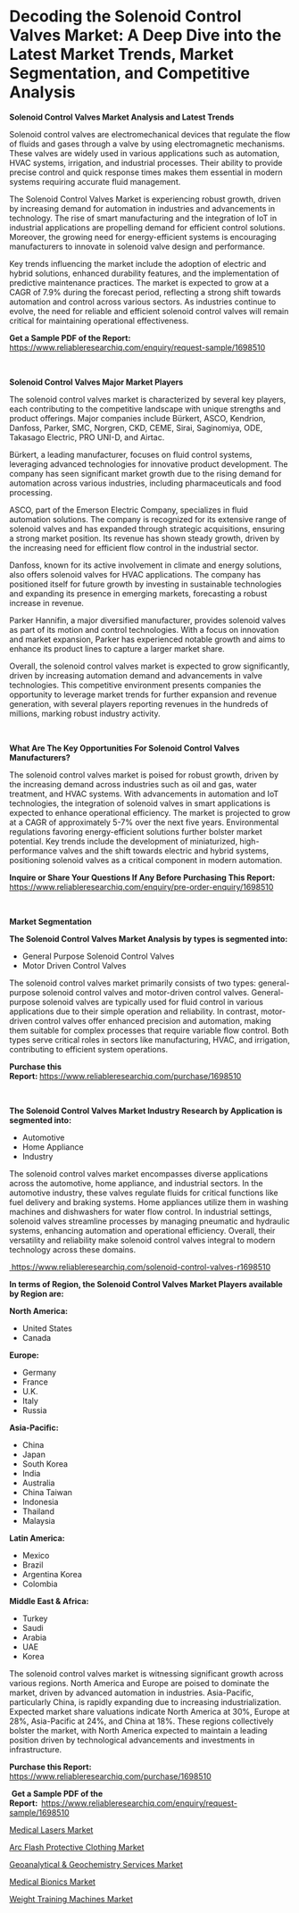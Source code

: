 <p><h1>Decoding the Solenoid Control Valves Market: A Deep Dive into the Latest Market Trends, Market Segmentation, and Competitive Analysis</h1></p><p><strong>Solenoid Control Valves Market Analysis and Latest Trends</strong></p>
<p><p>Solenoid control valves are electromechanical devices that regulate the flow of fluids and gases through a valve by using electromagnetic mechanisms. These valves are widely used in various applications such as automation, HVAC systems, irrigation, and industrial processes. Their ability to provide precise control and quick response times makes them essential in modern systems requiring accurate fluid management.</p><p>The Solenoid Control Valves Market is experiencing robust growth, driven by increasing demand for automation in industries and advancements in technology. The rise of smart manufacturing and the integration of IoT in industrial applications are propelling demand for efficient control solutions. Moreover, the growing need for energy-efficient systems is encouraging manufacturers to innovate in solenoid valve design and performance.</p><p>Key trends influencing the market include the adoption of electric and hybrid solutions, enhanced durability features, and the implementation of predictive maintenance practices. The market is expected to grow at a CAGR of 7.9% during the forecast period, reflecting a strong shift towards automation and control across various sectors. As industries continue to evolve, the need for reliable and efficient solenoid control valves will remain critical for maintaining operational effectiveness.</p></p>
<p><strong>Get a Sample PDF of the Report:&nbsp;</strong> <a href="https://www.reliableresearchiq.com/enquiry/request-sample/1698510?utm_campaign=1117&utm_medium=2&utm_source=Github&utm_content=ia&utm_term=20102024&utm_id=solenoid-control-valves">https://www.reliableresearchiq.com/enquiry/request-sample/1698510</a></p>
<p>&nbsp;</p>
<p><strong>Solenoid Control Valves Major Market Players</strong></p>
<p><p>The solenoid control valves market is characterized by several key players, each contributing to the competitive landscape with unique strengths and product offerings. Major companies include Bürkert, ASCO, Kendrion, Danfoss, Parker, SMC, Norgren, CKD, CEME, Sirai, Saginomiya, ODE, Takasago Electric, PRO UNI-D, and Airtac.</p><p>Bürkert, a leading manufacturer, focuses on fluid control systems, leveraging advanced technologies for innovative product development. The company has seen significant market growth due to the rising demand for automation across various industries, including pharmaceuticals and food processing.</p><p>ASCO, part of the Emerson Electric Company, specializes in fluid automation solutions. The company is recognized for its extensive range of solenoid valves and has expanded through strategic acquisitions, ensuring a strong market position. Its revenue has shown steady growth, driven by the increasing need for efficient flow control in the industrial sector.</p><p>Danfoss, known for its active involvement in climate and energy solutions, also offers solenoid valves for HVAC applications. The company has positioned itself for future growth by investing in sustainable technologies and expanding its presence in emerging markets, forecasting a robust increase in revenue.</p><p>Parker Hannifin, a major diversified manufacturer, provides solenoid valves as part of its motion and control technologies. With a focus on innovation and market expansion, Parker has experienced notable growth and aims to enhance its product lines to capture a larger market share.</p><p>Overall, the solenoid control valves market is expected to grow significantly, driven by increasing automation demand and advancements in valve technologies. This competitive environment presents companies the opportunity to leverage market trends for further expansion and revenue generation, with several players reporting revenues in the hundreds of millions, marking robust industry activity.</p></p>
<p>&nbsp;</p>
<p><strong>What Are The Key Opportunities For Solenoid Control Valves Manufacturers?</strong></p>
<p><p>The solenoid control valves market is poised for robust growth, driven by the increasing demand across industries such as oil and gas, water treatment, and HVAC systems. With advancements in automation and IoT technologies, the integration of solenoid valves in smart applications is expected to enhance operational efficiency. The market is projected to grow at a CAGR of approximately 5-7% over the next five years. Environmental regulations favoring energy-efficient solutions further bolster market potential. Key trends include the development of miniaturized, high-performance valves and the shift towards electric and hybrid systems, positioning solenoid valves as a critical component in modern automation.</p></p>
<p><strong>Inquire or Share Your Questions If Any Before Purchasing This Report:</strong> <a href="https://www.reliableresearchiq.com/enquiry/pre-order-enquiry/1698510?utm_campaign=1117&utm_medium=2&utm_source=Github&utm_content=ia&utm_term=20102024&utm_id=solenoid-control-valves">https://www.reliableresearchiq.com/enquiry/pre-order-enquiry/1698510</a></p>
<p>&nbsp;</p>
<p><strong>Market Segmentation</strong></p>
<p><strong>The Solenoid Control Valves Market Analysis by types is segmented into:</strong></p>
<p><ul><li>General Purpose Solenoid Control Valves</li><li>Motor Driven Control Valves</li></ul></p>
<p><p>The solenoid control valves market primarily consists of two types: general-purpose solenoid control valves and motor-driven control valves. General-purpose solenoid valves are typically used for fluid control in various applications due to their simple operation and reliability. In contrast, motor-driven control valves offer enhanced precision and automation, making them suitable for complex processes that require variable flow control. Both types serve critical roles in sectors like manufacturing, HVAC, and irrigation, contributing to efficient system operations.</p></p>
<p><strong>Purchase this Report:&nbsp;</strong><a href="https://www.reliableresearchiq.com/purchase/1698510?utm_campaign=1117&utm_medium=2&utm_source=Github&utm_content=ia&utm_term=20102024&utm_id=solenoid-control-valves">https://www.reliableresearchiq.com/purchase/1698510</a></p>
<p>&nbsp;</p>
<p><strong>The Solenoid Control Valves Market Industry Research by Application is segmented into:</strong></p>
<p><ul><li>Automotive</li><li>Home Appliance</li><li>Industry</li></ul></p>
<p><p>The solenoid control valves market encompasses diverse applications across the automotive, home appliance, and industrial sectors. In the automotive industry, these valves regulate fluids for critical functions like fuel delivery and braking systems. Home appliances utilize them in washing machines and dishwashers for water flow control. In industrial settings, solenoid valves streamline processes by managing pneumatic and hydraulic systems, enhancing automation and operational efficiency. Overall, their versatility and reliability make solenoid control valves integral to modern technology across these domains.</p></p>
<p><a href="https://www.reliableresearchiq.com/solenoid-control-valves-r1698510?utm_campaign=1117&utm_medium=2&utm_source=Github&utm_content=ia&utm_term=20102024&utm_id=solenoid-control-valves">&nbsp;https://www.reliableresearchiq.com/solenoid-control-valves-r1698510</a></p>
<p><strong>In terms of Region, the Solenoid Control Valves Market Players available by Region are:</strong></p>
<p>
    <p> <strong> North America: </strong>
        <ul>
            <li>United States</li>
            <li>Canada</li>
        </ul>
        </p> 
    <p> <strong> Europe: </strong>
        <ul>
            <li>Germany</li>
            <li>France</li>
            <li>U.K.</li>
            <li>Italy</li>
            <li>Russia</li>
        </ul>
        </p> 
    <p> <strong> Asia-Pacific: </strong>
        <ul>
            <li>China</li>
            <li>Japan</li>
            <li>South Korea</li>
            <li>India</li>
            <li>Australia</li>
            <li>China Taiwan</li>
            <li>Indonesia</li>
            <li>Thailand</li>
            <li>Malaysia</li>
        </ul>
        </p> 
    <p> <strong> Latin America: </strong>
        <ul>
            <li>Mexico</li>
            <li>Brazil</li>
            <li>Argentina Korea</li>
            <li>Colombia</li>
        </ul>
        </p> 
    <p> <strong> Middle East & Africa: </strong>
        <ul>
            <li>Turkey</li>
            <li>Saudi</li>
            <li>Arabia</li>
            <li>UAE</li>
            <li>Korea</li>
        </ul>
    </p>
    </p>
<p><p>The solenoid control valves market is witnessing significant growth across various regions. North America and Europe are poised to dominate the market, driven by advanced automation in industries. Asia-Pacific, particularly China, is rapidly expanding due to increasing industrialization. Expected market share valuations indicate North America at 30%, Europe at 28%, Asia-Pacific at 24%, and China at 18%. These regions collectively bolster the market, with North America expected to maintain a leading position driven by technological advancements and investments in infrastructure.</p></p>
<p><strong>Purchase this Report: </strong><a href="https://www.reliableresearchiq.com/purchase/1698510?utm_campaign=1117&utm_medium=2&utm_source=Github&utm_content=ia&utm_term=20102024&utm_id=solenoid-control-valves">https://www.reliableresearchiq.com/purchase/1698510</a></p>
<p>&nbsp;<strong>Get a Sample PDF of the Report:&nbsp;&nbsp;</strong><a href="https://www.reliableresearchiq.com/enquiry/request-sample/1698510?utm_campaign=1117&utm_medium=2&utm_source=Github&utm_content=ia&utm_term=20102024&utm_id=solenoid-control-valves">https://www.reliableresearchiq.com/enquiry/request-sample/1698510</a></p>
<p><strong></strong></p>
<p><p><a href="https://www.linkedin.com/pulse/medical-lasers-value-chain-analysis-from-raw-materials-rweue?utm_campaign=1117&utm_medium=2&utm_source=Github&utm_content=ia&utm_term=20102024&utm_id=solenoid-control-valves">Medical Lasers Market</a></p><p><a href="https://issuu.com/reportprime-2/docs/arc-flash-protective-clothing-marke_a21e33073a1d59?utm_campaign=1117&utm_medium=2&utm_source=Github&utm_content=ia&utm_term=20102024&utm_id=solenoid-control-valves">Arc Flash Protective Clothing Market</a></p><p><a href="https://github.com/rieuydbalon3b/Market-Research-Report-List-1/blob/main/geoanalytical-geochemistry-services-market.md?utm_campaign=1117&utm_medium=2&utm_source=Github&utm_content=ia&utm_term=20102024&utm_id=solenoid-control-valves">Geoanalytical & Geochemistry Services Market</a></p><p><a href="https://www.linkedin.com/pulse/medical-bionics-market-matrix-applications-types-cagr-iwrtc?utm_campaign=1117&utm_medium=2&utm_source=Github&utm_content=ia&utm_term=20102024&utm_id=solenoid-control-valves">Medical Bionics Market</a></p><p><a href="https://issuu.com/reportprime-2/docs/weight-training-machines-market-siz_c3bb2c592ef605?utm_campaign=1117&utm_medium=2&utm_source=Github&utm_content=ia&utm_term=20102024&utm_id=solenoid-control-valves">Weight Training Machines Market</a></p></p>